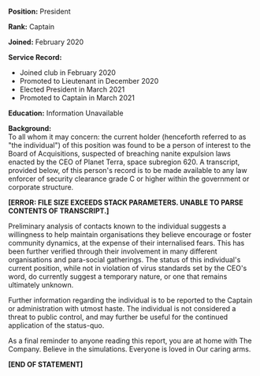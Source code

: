 **Position:** President
  
**Rank:** Captain  
  
**Joined:** February 2020  
  
**Service Record:**  
- Joined club in February 2020
- Promoted to Lieutenant in December 2020
- Elected President in March 2021
- Promoted to Captain in March 2021  
  
    
**Education:** Information Unavailable  
  
**Background:**  
To all whom it may concern: the current holder (henceforth referred to as "the individual") of this position was found to be a person of interest to the Board of Acquisitions, suspected of breaching nanite expulsion laws enacted by the CEO of Planet Terra, space subregion 620. A transcript, provided below, of this person's record is to be made available to any law enforcer of security clearance grade C or higher within the government or corporate structure.
  
**[ERROR: FILE SIZE EXCEEDS STACK PARAMETERS. UNABLE TO PARSE CONTENTS OF TRANSCRIPT.]**
  
Preliminary analysis of contacts known to the individual suggests a willingness to help maintain organisations they believe encourage or foster community dynamics, at the expense of their internalised fears. This has been further verified through their involvement in many different organisations and para-social gatherings. The status of this individual's current position, while not in violation of virus standards set by the CEO's word, do currently suggest a temporary nature, or one that remains ultimately unknown.
  
Further information regarding the individual is to be reported to the Captain or administration with utmost haste. The individual is not considered a threat to public control, and may further be useful for the continued application of the status-quo.
  
As a final reminder to anyone reading this report, you are at home with The Company. Believe in the simulations. Everyone is loved in Our caring arms.
  
**[END OF STATEMENT]**
